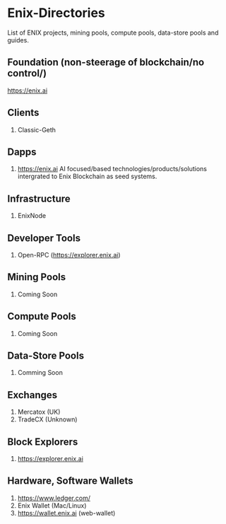 # Enix-Directories
List of ENIX projects, mining pools, compute pools, data-store pools and guides.

## Foundation (non-steerage of blockchain/no control/)
https://enix.ai

## Clients
1. Classic-Geth

## Dapps
1. https://enix.ai AI focused/based technologies/products/solutions intergrated to Enix Blockchain as seed systems.

## Infrastructure
1. EnixNode

## Developer Tools
1. Open-RPC (https://explorer.enix.ai)

## Mining Pools
1. Coming Soon

## Compute Pools
1. Coming Soon

## Data-Store Pools
1. Comming Soon

## Exchanges
1. Mercatox (UK)
2. TradeCX (Unknown)

## Block Explorers
1. https://explorer.enix.ai 

## Hardware, Software Wallets
1. https://www.ledger.com/
2. Enix Wallet (Mac/Linux)
3. https://wallet.enix.ai (web-wallet)

